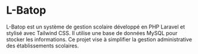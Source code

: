 # L-Batop
L-Batop est un système de gestion scolaire développé en PHP Laravel et stylisé avec Tailwind CSS. Il utilise une base de données MySQL pour stocker les informations. Ce projet vise à simplifier la gestion administrative des établissements scolaires.
